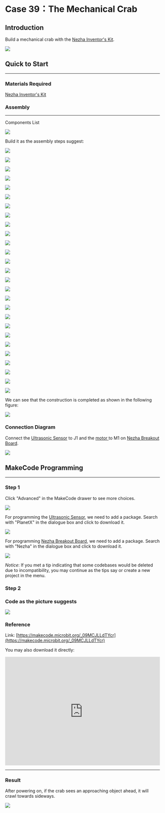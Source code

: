 # Case 39：The Mechanical Crab

## Introduction
Build a mechanical crab with the [Nezha Inventor's Kit](https://www.elecfreaks.com/nezha-inventor-s-kit-for-micro-bit-without-micro-bit-board.html). 

![](./images/39_1.png)

## Quick to Start
---

### Materials Required

[Nezha Inventor's Kit](https://www.elecfreaks.com/nezha-inventor-s-kit-for-micro-bit-without-micro-bit-board.html)

### Assembly
---
Components List

![](./images/neza-inventor-s-kit-case-39-02.png)

Build it as the assembly steps suggest: 

![](./images/neza-inventor-s-kit-step-39-01.png)

![](./images/neza-inventor-s-kit-step-39-02.png)

![](./images/neza-inventor-s-kit-step-39-03.png)

![](./images/neza-inventor-s-kit-step-39-04.png)

![](./images/neza-inventor-s-kit-step-39-05.png)

![](./images/neza-inventor-s-kit-step-39-06.png)

![](./images/neza-inventor-s-kit-step-39-07.png)

![](./images/neza-inventor-s-kit-step-39-08.png)

![](./images/neza-inventor-s-kit-step-39-09.png)

![](./images/neza-inventor-s-kit-step-39-10.png)

![](./images/neza-inventor-s-kit-step-39-11.png)

![](./images/neza-inventor-s-kit-step-39-12.png)

![](./images/neza-inventor-s-kit-step-39-13.png)

![](./images/neza-inventor-s-kit-step-39-14.png)

![](./images/neza-inventor-s-kit-step-39-15.png)

![](./images/neza-inventor-s-kit-step-39-16.png)

![](./images/neza-inventor-s-kit-step-39-17.png)

![](./images/neza-inventor-s-kit-step-39-18.png)

![](./images/neza-inventor-s-kit-step-39-19.png)

![](./images/neza-inventor-s-kit-step-39-20.png)

![](./images/neza-inventor-s-kit-step-39-21.png)

![](./images/neza-inventor-s-kit-step-39-22.png)

![](./images/neza-inventor-s-kit-step-39-23.png)

![](./images/neza-inventor-s-kit-step-39-24.png)

![](./images/neza-inventor-s-kit-step-39-25.png)

![](./images/neza-inventor-s-kit-step-39-26.png)

![](./images/neza-inventor-s-kit-step-39-27.png)

We can see that the construction is completed as shown in the following figure:

![](./images/neza-inventor-s-kit-case-39-01.png)

### Connection Diagram

Connect the [Ultrasonic Sensor](https://www.elecfreaks.com/planetx-ultrasonic.html) to J1 and the [motor ](https://www.elecfreaks.com/geekservo-motor-2kg-compatible-with-lego.html)to M1 on [Nezha Breakout Board](https://www.elecfreaks.com/nezha-breakout-board.html).

![](./images/neza-inventor-s-kit-case-39-03.png)


## MakeCode Programming
---


### Step 1
Click "Advanced" in the MakeCode drawer to see more choices.

![](./images/neza-inventor-s-kit-case-37-04.png)

For programming the [Ultrasonic Sensor](https://www.elecfreaks.com/planetx-ultrasonic.html), we need to add a package. Search with "PlanetX" in the dialogue box and click to download it. 

![](./images/neza-inventor-s-kit-case-37-05.png)

For programming [Nezha Breakout Board](https://www.elecfreaks.com/nezha-breakout-board.html), we need to add a package. Search with "Nezha" in the dialogue box and click to download it. 

![](./images/neza-inventor-s-kit-case-37-06.png)

*Notice*: If you met a tip indicating that some codebases would be deleted due to incompatibility, you may continue as the tips say or create a new project in the menu. 

### Step 2

### Code as the picture suggests

![](./images/neza-inventor-s-kit-case-39-07.png)


### Reference
Link: [https://makecode.microbit.org/_09MCJLLdTYcr](https://makecode.microbit.org/_09MCJLLdTYcr)

You may also download it directly: 

<div style="position:relative;height:0;padding-bottom:70%;overflow:hidden;"><iframe style="position:absolute;top:0;left:0;width:100%;height:100%;" src="https://makecode.microbit.org/#pub:_09MCJLLdTYcr" frameborder="0" sandbox="allow-popups allow-forms allow-scripts allow-same-origin"></iframe></div>  

---

### Result
After powering on, if the crab sees an approaching object ahead, it will crawl towards sideways.

![](./images/39_39.gif)
